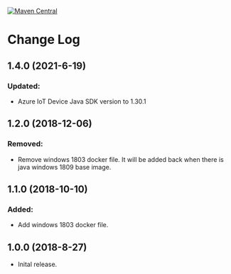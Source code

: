 [![Maven Central](https://maven-badges.herokuapp.com/maven-central/com.microsoft.azure/azure-iot-edge-archetype/badge.svg?style=plastic)](https://maven-badges.herokuapp.com/maven-central/com.microsoft.azure/azure-iot-edge-archetype)
# Change Log
## 1.4.0 (2021-6-19)
### Updated:
* Azure IoT Device Java SDK version to 1.30.1
## 1.2.0 (2018-12-06)
### Removed:
* Remove windows 1803 docker file. It will be added back when there is java windows 1809 base image.
## 1.1.0 (2018-10-10)
### Added:
* Add windows 1803 docker file.
## 1.0.0 (2018-8-27)
* Inital release.